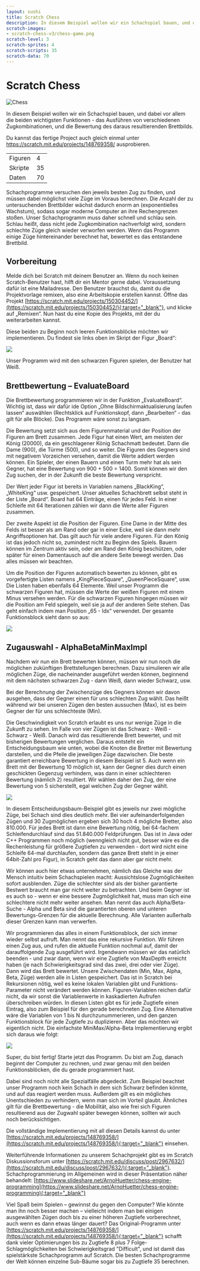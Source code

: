 ```yaml
---
layout: sushi
title: Scratch Chess
description: In diesem Beispiel wollen wir ein Schachspiel bauen, und dabei vor allem die beiden wichtigsten Funktionen - das Ausführen von verschiedenen Zugkombinationen, und die Bewertung des daraus resultierenden Brettbilds.
scratch-images:
- scratch-chess-v3/chess-game.png
scratch-level: 3
scratch-sprites: 4
scratch-scripts: 35
scratch-data: 70
---
```


# Scratch Chess

<div class="row sushi-intro">
	<div class="col-sm-6"><img alt="Chess" src="scratch-chess/chess-game.png" /></div>
	<div class="col-sm-6">
		<p></p>
		<p>In diesem Beispiel wollen wir ein Schachspiel bauen, und dabei vor allem die beiden wichtigsten Funktionen - das Ausführen von verschiedenen Zugkombinationen, und die Bewertung des daraus resultierenden Brettbilds.</p>
		<p>Du kannst das fertige Project auch gleich einmal unter <a href="https://scratch.mit.edu/projects/148769358/" target="_blank">https://scratch.mit.edu/projects/148769358/</a> ausprobieren.</p>
		<table class="table sushi-stats">
			<tbody>
				<tr>
					<td>Figuren</td>
					<td>4</td>
				</tr>
				<tr>
					<td>Skripte</td>
					<td>35</td>
				</tr>
				<tr>
					<td>Daten</td>
					<td>70</td>
				</tr>
			</tbody>
		</table>
	</div>
</div>

Schachprogramme versuchen den jeweils besten Zug zu finden, und müssen dabei möglichst viele Züge im Voraus berechnen. Die Anzahl der zu untersuchenden Brettbilder wächst dadurch enorm an (exponentielles Wachstum), sodass sogar moderne Computer an ihre Rechengrenzen stoßen. Unser Schachprogramm muss daher schnell und schlau sein. Schlau heißt, dass nicht jede Zugkombination nachverfolgt wird, sondern schlechte Züge gleich wieder verworfen werden. Wenn das Programm einige Züge hintereinander berechnet hat, bewertet es das entstandene Brettbild.

## Vorbereitung

Melde dich bei Scratch mit deinem Benutzer an. Wenn du noch keinen Scratch-Benutzer hast, hilft dir ein Mentor gerne dabei. Voraussetzung dafür ist eine Mailadresse. Den Benutzer brauchst du, damit du die Projektvorlage remixen, also eine Arbeitskopie erstellen kannst. Öffne das Projekt [https://scratch.mit.edu/projects/150304452/](https://scratch.mit.edu/projects/150304452/){:target="_blank"}, und klicke auf „Remixen“. Nun hast du eine Kopie des Projekts, mit der du weiterarbeiten kannst.

Diese beiden zu Beginn noch leeren Funktionsblöcke möchten wir implementieren. Du findest sie links oben im Skript der Figur „Board“:

<p><img src="scratch-chess-v3/chess-blocks.png" class="max-full" /></p>

Unser Programm wird mit den schwarzen Figuren spielen, der Benutzer hat Weiß.

## Brettbewertung – EvaluateBoard

Die Brettbewertung programmieren wir in der Funktion „EvaluateBoard“. Wichtig ist, dass wir dafür ide Option „Ohne Bildschirmaktualisierung laufen lassen“ auswählen (Rechtsklick auf Funktionskopf, dann „Bearbeiten“ - das gilt für alle Blöcke). Das Programm wäre sonst zu langsam.

Die Bewertung setzt sich aus dem Figurenmaterial und der Position der Figuren am Brett zusammen. Jede Figur hat einen Wert, am meisten der König (20000), da ein geschlagener König Schachmatt bedeutet. Dann die Dame (900), die Türme (500), und so weiter. Die Figuren des Gegners sind mit negativem Vorzeichen versehen, damit die Werte addiert werden können. Ein Spieler, der einen Bauern und einen Turm mehr hat als sein Gegner, hat eine Bewertung von 900 + 500 = 1400. Somit können wir den Zug suchen, der in der Zukunft die beste Bewertung verspricht.

Der Wert jeder Figur ist bereits in Variablen namens „BlackKing“, „WhiteKing“ usw. gespeichert. Unser aktuelles Schachbrett selbst steht in der Liste „Board“. Board hat 64 Einträge, einen für jedes Feld. In einer Schleife mit 64 Iterationen zählen wir dann die Werte aller Figuren zusammen.

Der zweite Aspekt ist die Position der Figuren. Eine Dame in der Mitte des Felds ist besser als am Rand oder gar in einer Ecke, weil sie dann mehr Angriffsoptionen hat. Das gilt auch für viele andere Figuren. Für den König ist das jedoch nicht so, zumindest nicht zu Beginn des Spiels. Bauern können im Zentrum aktiv sein, oder am Rand den König beschützen, oder später für einen Damentausch auf die andere Seite bewegt werden. Das alles müssen wir beachten.

Um die Position der Figuren automatisch bewerten zu können, gibt es vorgefertigte Listen namens „KingPieceSquare“, „QueenPieceSquare“, usw. Die Listen haben ebenfalls 64 Elemente. Weil unser Programm die schwarzen Figuren hat, müssen die Werte der weißen Figuren mit einem Minus versehen werden. Für die schwarzen Figuren hingegen müssen wir die Position am Feld spiegeln, weil sie ja auf der anderen Seite stehen. Das geht einfach indem man Position „65 - Idx“ verwendet.
Der gesamte Funktionsblock sieht dann so aus:

<p><img src="scratch-chess-v3/chess-eval-code.png" class="max-full" /></p>

## Zugauswahl - AlphaBetaMinMaxImpl

Nachdem wir nun ein Brett bewerten können, müssen wir nun noch die möglichen zukünftigen Brettstellungen berechnen. Dazu simulieren wir alle möglichen Züge, die nacheinander ausgeführt werden können, beginnend mit dem nächsten schwarzen Zug - dann Weiß, dann wieder Schwarz, usw.

Bei der Berechnung der Zwischenzüge des Gegners können wir davon ausgehen, dass der Gegner einen für uns schlechten Zug wählt. Das heißt während wir bei unseren Zügen den besten aussuchen (Max), ist es beim Gegner der für uns schlechteste (Min).

Die Geschwindigkeit von Scratch erlaubt es uns nur wenige Züge in die Zukunft zu sehen. Im Falle von vier Zügen ist das Schwarz - Weiß - Schwarz - Weiß. Danach wird das resultierende Brett bewertet, und mit bisherigen Bewertungen verglichen. Daraus entsteht ein Entscheidungsbaum wie unten, wobei die Knoten die Bretter mit Bewertung darstellen, und die Pfeile die jeweiligen Züge dazwischen. Die beste garantiert erreichbare Bewertung in diesem Beispiel ist 5. Auch wenn ein Brett mit der Bewertung 10 möglich ist, kann der Gegner dies durch einen geschickten Gegenzug verhindern, was dann in einer schlechteren Bewertung (nämlich 2) resultiert. Wir wählen daher den Zug, der eine Bewertung von 5 sicherstellt, egal welchen Zug der Gegner wählt.

<p><img src="scratch-chess-v3/chess-minimax.png" class="max-full" /></p>

In diesem Entscheidungsbaum-Beispiel gibt es jeweils nur zwei mögliche Züge, bei Schach sind dies deutlich mehr. Bei vier aufeinanderfolgenden Zügen und 30 Zugmöglichen ergeben sich 30 hoch 4 mögliche Bretter, also 810.000. Für jedes Brett ist dann eine Bewertung nötig, bei 64-fachem Schleifendurchlauf sind das 51.840.000 Feldprüfungen. Das ist in Java oder C++ Programmen noch möglich (wenngleich nicht gut, besser wäre es die Rechenleistung für größere Zugtiefen zu verwenden - dort wird nicht eine Schleife 64-mal durchlaufen, sondern das ganze Brett steht in je einer 64bit-Zahl pro Figur), in Scratch geht das dann aber gar nicht mehr.

Wir können auch hier etwas unternehmen, nämlich das Gleiche was der Mensch intuitiv beim Schachspielen macht: Aussichtslose Zugmöglichkeiten sofort ausblenden. Züge die schlechter sind als der bisher garantierte Bestwert braucht man gar nicht weiter zu betrachten. Und beim Gegner ist es auch so - wenn er eine bessere Zugmöglichkeit hat, muss man sich eine schlechtere nicht mehr weiter ansehen. Man nennt das auch Alpha/Beta-Suche - Alpha und Beta sind die garantierten oberen und unteren Bewertungs-Grenzen für die aktuelle Berechnung. Alle Varianten außerhalb dieser Grenzen kann man verwerfen.

Wir programmieren das alles in einem Funktionsblock, der sich immer wieder selbst aufruft. Man nennt das eine rekursive Funktion. Wir führen einen Zug aus, und rufen die aktuelle Funktion nochmal auf, damit der darauffolgende Zug ausgeführt wird. Irgendwann müssen wir das natürlich beenden - und zwar dann, wenn wir eine Zugtiefe von MaxDepth erreicht haben (je nach Schwierigkeitsgrad sind das zwei, drei oder vier Züge). Dann wird das Brett bewertet. Unsere Zwischendaten (Min, Max, Alpha, Beta, Züge) werden alle in Listen gespeichert. Das ist in Scratch bei Rekursionen nötig, weil es keine lokalen Variablen gibt und Funktions-Parameter nicht verändert werden können. Figuren-Variablen reichen dafür nicht, da wir sonst die Variablenwerte in kaskadierten Aufrufen überschreiben würden. In diesen Listen gibt es für jede Zugtiefe einen Eintrag, also zum Beispiel für den gerade berechneten Zug. Eine Alternative wäre die Variablen von 1 bis N durchzunummerieren, und den ganzen Funktionsblock für jede Zugtiefe zu duplizieren. Aber das möchten wir eigentlich nicht.
Die einfachste MiniMax/Alpha-Beta Implementierung ergibt sich daraus wie folgt: 

<p><img src="scratch-chess-v3/chess-minimax-code.png" class="max-full" /></p>

Super, du bist fertig! Starte jetzt das Programm. Du bist am Zug, danach beginnt der Computer zu rechnen, und zwar genau mit den beiden Funktionsblöcken, die du gerade programmiert hast.

Dabei sind noch nicht alle Spezialfälle abgedeckt. Zum Beispiel beachtet unser Programm noch kein Schach in dem sich Schwarz befinden könnte, und auf das reagiert werden muss. Außerdem gilt es ein mögliches Unentschieden zu verhindern, wenn man sich im Vorteil glaubt. Ähnliches gilt für die Brettbewertung - die Mobilität, also wie frei sich Figuren resultierend aus der Zugwahl später bewegen können, sollten wir auch noch berücksichtigen.

Die vollständige Implementierung mit all diesen Details kannst du unter [https://scratch.mit.edu/projects/148769358/](https://scratch.mit.edu/projects/148769358/){:target="_blank"} einsehen.

Weiterführende Informationen zu unserem Schachprojekt gibt es im Scratch Diskussionsforum unter [https://scratch.mit.edu/discuss/post/2967632/](https://scratch.mit.edu/discuss/post/2967632/){:target="_blank"}. Schachprogrammierung im Allgemeinen wird in dieser Präsentation näher behandelt: [https://www.slideshare.net/ArnoHuetter/chess-engine-programming](https://www.slideshare.net/ArnoHuetter/chess-engine-programming){:target="_blank"}

Viel Spaß beim Spielen – gewinnst du gegen den Computer? Wie könnte man ihn noch besser machen – vielleicht indem man bei einigen ausgewählten Zügen doch bis zu einer höheren Zugtiefe vorberechnet, auch wenn es dann etwas länger dauert? Das Original-Programm unter [https://scratch.mit.edu/projects/148769358/](https://scratch.mit.edu/projects/148769358/){:target="_blank"} schafft dank vieler  Optimierungen bis zu Zugtiefe 8 plus 7 Folge-Schlagmöglichkeiten bei Schwierigkeitsgrad "Difficult", und ist damit das spielstärkste Schachprogramm auf Scratch. Die besten Schachprogramme der Welt können einzelne Sub-Bäume sogar bis zu Zugtiefe 35 berechnen.

